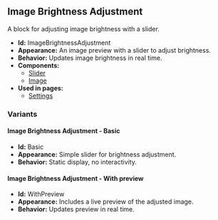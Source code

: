 ## Image Brightness Adjustment
A block for adjusting image brightness with a slider.
- **Id:** ImageBrightnessAdjustment
- **Appearance:** An image preview with a slider to adjust brightness.
- **Behavior:** Updates image brightness in real time.
- **Components:**
  - [Slider](../components/Slider.md)
  - [Image](../components/Image.md)
- **Used in pages:**
  - [Settings](../pages/Settings.md)
### Variants
#### Image Brightness Adjustment - **Basic**
- **Id:** Basic
- **Appearance:** Simple slider for brightness adjustment.
- **Behavior:** Static display, no interactivity.
#### Image Brightness Adjustment - **With preview**
- **Id:** WithPreview
- **Appearance:** Includes a live preview of the adjusted image.
- **Behavior:** Updates preview in real time.
